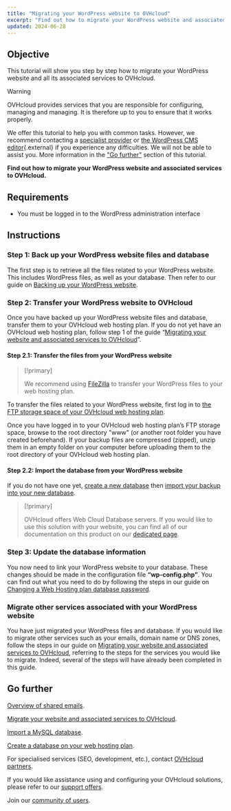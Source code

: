 ```yaml
---
title: "Migrating your WordPress website to OVHcloud"
excerpt: "Find out how to migrate your WordPress website and associated services to OVHcloud"
updated: 2024-06-28
---
```


## Objective

This tutorial will show you step by step how to migrate your WordPress website and all its associated services to OVHcloud.

> [!warning]
>
> OVHcloud provides services that you are responsible for configuring, managing and managing. It is therefore up to you to ensure that it works properly.
>
> We offer this tutorial to help you with common tasks. However, we recommend contacting a [specialist provider](/links/partner) or [the WordPress CMS editor](https://wordpress.com/support/){.external} if you experience any difficulties. We will not be able to assist you. More information in the ["Go further"](#go-further) section of this tutorial.
>

**Find out how to migrate your WordPress website and associated services to OVHcloud.**

## Requirements

- You must be logged in to the WordPress administration interface

## Instructions

### Step 1: Back up your WordPress website files and database

The first step is to retrieve all the files related to your WordPress website. This includes WordPress files, as well as your database. Then refer to our guide on [Backing up your WordPress website](/pages/web_cloud/web_hosting/how_to_backup_your_wordpress).

### Step 2: Transfer your WordPress website to OVHcloud

Once you have backed up your WordPress website files and database, transfer them to your OVHcloud web hosting plan. If you do not yet have an OVHcloud web hosting plan, follow step 1 of the guide “[Migrating your website and associated services to OVHcloud](/pages/web_cloud/web_hosting/hosting_migrating_to_ovh)”.

#### Step 2.1: Transfer the files from your WordPress website

> [!primary]
>
> We recommend using [FileZilla](/pages/web_cloud/web_hosting/ftp_filezilla_user_guide) to transfer your WordPress files to your web hosting plan.
>

To transfer the files related to your WordPress website, first log in to [the FTP storage space of your OVHcloud web hosting plan](/pages/web_cloud/web_hosting/ftp_connection).

Once you have logged in to your OVHcloud web hosting plan’s FTP storage space, browse to the root directory "www" (or another root folder you have created beforehand). If your backup files are compressed (zipped), unzip them in an empty folder on your computer before uploading them to the root directory of your OVHcloud web hosting plan.

#### Step 2.2: Import the database from your WordPress website

If you do not have one yet, [create a new database](/pages/web_cloud/web_hosting/sql_create_database) then [import your backup into your new database](/pages/web_cloud/web_hosting/sql_importing_mysql_database).

> [!primary]
>
> OVHcloud offers Web Cloud Database servers. If you would like to use this solution with your website, you can find all of our documentation on this product on our [dedicated page](/links/web/databases).
>

### Step 3: Update the database information

You now need to link your WordPress website to your database. These changes should be made in the configuration file **“wp-config.php”**. You can find out what you need to do by following the steps in our guide on [Changing a Web Hosting plan database password](/pages/web_cloud/web_hosting/sql_change_password).

### Migrate other services associated with your WordPress website

You have just migrated your WordPress files and database. If you would like to migrate other services such as your emails, domain name or DNS zones, follow the steps in our guide on [Migrating your website and associated services to OVHcloud](/pages/web_cloud/web_hosting/hosting_migrating_to_ovh), referring to the steps for the services you would like to migrate. Indeed, several of the steps will have already been completed in this guide.

## Go further <a name="go-further"></a>

[Overview of shared emails](/pages/web_cloud/email_and_collaborative_solutions/mx_plan/email_generalities).

[Migrate your website and associated services to OVHcloud](/pages/web_cloud/web_hosting/hosting_migrating_to_ovh).

[Import a MySQL database](/pages/web_cloud/web_hosting/sql_importing_mysql_database).

[Create a database on your web hosting plan](/pages/web_cloud/web_hosting/sql_create_database).
 
For specialised services (SEO, development, etc.), contact [OVHcloud partners](/links/partner).
 
If you would like assistance using and configuring your OVHcloud solutions, please refer to our [support offers](/links/support).
 
Join our [community of users](/links/community).
